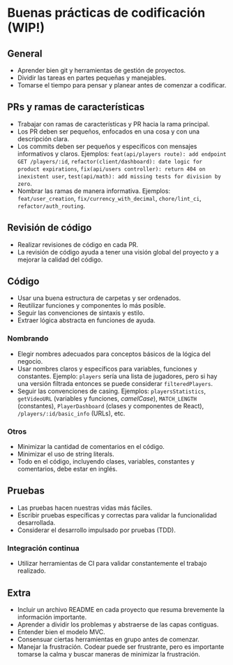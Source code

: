 # Buenas prácticas de codificación **(WIP!)**

## General

- Aprender bien git y herramientas de gestión de proyectos.
- Dividir las tareas en partes pequeñas y manejables.
- Tomarse el tiempo para pensar y planear antes de comenzar a codificar.

## PRs y ramas de características

- Trabajar con ramas de características y PR hacia la rama principal.
- Los PR deben ser pequeños, enfocados en una cosa y con una descripción clara.
- Los commits deben ser pequeños y específicos con mensajes informativos y claros. Ejemplos: `feat(api/players route): add endpoint GET /players/:id`, `refactor(client/dashboard): date logic for product expirations`, `fix(api/users controller): return 404 on inexistent user`, `test(api/math): add missing tests for division by zero`.
- Nombrar las ramas de manera informativa. Ejemplos: `feat/user_creation`, `fix/currency_with_decimal`, `chore/lint_ci`, `refactor/auth_routing`.

## Revisión de código

- Realizar revisiones de código en cada PR.
- La revisión de código ayuda a tener una visión global del proyecto y a mejorar la calidad del código.

## Código

- Usar una buena estructura de carpetas y ser ordenados.
- Reutilizar funciones y componentes lo más posible.
- Seguir las convenciones de sintaxis y estilo.
- Extraer lógica abstracta en funciones de ayuda.

### Nombrando

- Elegir nombres adecuados para conceptos básicos de la lógica del negocio.
- Usar nombres claros y específicos para variables, funciones y constantes. Ejemplo: `players` sería una lista de jugadores, pero si hay una versión filtrada entonces se puede considerar `filteredPlayers`.
- Seguir las convenciones de casing. Ejemplos: `playersStatistics`, `getVideoURL` (variables y funciones, _camelCase_), `MATCH_LENGTH` (constantes), `PlayerDashboard` (clases y componentes de React), `/players/:id/basic_info` (URLs), etc.

### Otros

- Minimizar la cantidad de comentarios en el código.
- Minimizar el uso de string literals.
- Todo en el código, incluyendo clases, variables, constantes y comentarios, debe estar en inglés.

## Pruebas

- Las pruebas hacen nuestras vidas más fáciles.
- Escribir pruebas específicas y correctas para validar la funcionalidad desarrollada.
- Considerar el desarrollo impulsado por pruebas (TDD).

### Integración continua

- Utilizar herramientas de CI para validar constantemente el trabajo realizado.

## Extra

- Incluir un archivo README en cada proyecto que resuma brevemente la información importante.
- Aprender a dividir los problemas y abstraerse de las capas contiguas.
- Entender bien el modelo MVC.
- Consensuar ciertas herramientas en grupo antes de comenzar.
- Manejar la frustración. Codear puede ser frustrante, pero es importante tomarse la calma y buscar maneras de minimizar la frustración.
